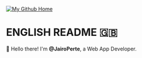[![My Github Home](https://img.shields.io/badge/Go--Back-black?logo=github&logoColor=white)](https://github.com/JairoPerte)
# ENGLISH README 🇬🇧
👋 Hello there!
I'm **@JairoPerte**, a Web App Developer.
